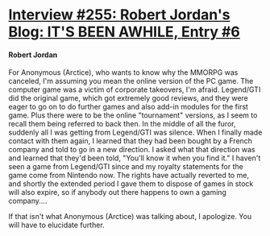 # [Interview #255: Robert Jordan's Blog: IT'S BEEN AWHILE, Entry #6](https://www.theoryland.com/intvmain.php?i=255#6)

#### Robert Jordan

For Anonymous (Arctice), who wants to know why the MMORPG was canceled, I'm assuming you mean the online version of the PC game. The computer game was a victim of corporate takeovers, I'm afraid. Legend/GTI did the original game, which got extremely good reviews, and they were eager to go on to do further games and also add-in modules for the first game. Plus there were to be the online "tournament" versions, as I seem to recall them being referred to back then. In the middle of all the furor, suddenly all I was getting from Legend/GTI was silence. When I finally made contact with them again, I learned that they had been bought by a French company and told to go in a new direction. I asked what that direction was and learned that they'd been told, "You'll know it when you find it." I haven't seen a game from Legend/GTI since and my royalty statements for the game come from Nintendo now. The rights have actually reverted to me, and shortly the extended period I gave them to dispose of games in stock will also expire, so if anybody out there happens to own a gaming company....

If that isn't what Anonymous (Arctice) was talking about, I apologize. You will have to elucidate further.

